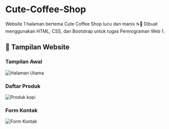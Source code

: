 # Cute-Coffee-Shop
Website 1 halaman bertema Cute Coffee Shop lucu dan manis ☕💖 Dibuat menggunakan HTML, CSS, dan Bootstrap untuk tugas Pemrograman Web 1.

## 📸 Tampilan Website

### Tampilan Awal
![Halaman Utama](s1.png)

### Daftar Produk
![Produk kopi](s2.png)

### Form Kontak
![Form Kontak](s3.png)
